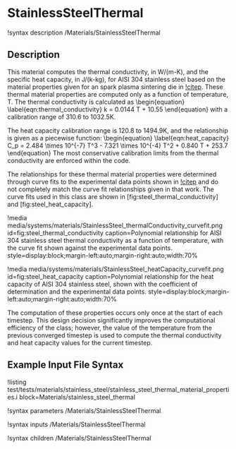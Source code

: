 # StainlessSteelThermal

!syntax description /Materials/StainlessSteelThermal

## Description

This material computes the thermal conductivity, in W/(m-K), and the specific
heat capacity, in J/(k-kg), for AISI 304 stainless steel based on the material
properties given for an spark plasma sintering die in [!citep](cincotti2007sps).
These thermal material properties are computed only as a function of
temperature, T. The thermal conductivity is calculated as
\begin{equation}
  \label{eqn:thermal_conductivity}
  k = 0.0144 T + 10.55
\end{equation}
with a calibration range of 310.6 to 1032.5K.

The heat capacity calibration range is 120.8 to 1494.9K, and the relationship is
given as a piecewise function:
\begin{equation}
  \label{eqn:heat_capacity}
  C_p = 2.484 \times 10^{-7} T^3 - 7.321 \times 10^{-4} T^2 + 0.840 T + 253.7
\end{equation}
The most conservative calibration limits from the thermal conductivity are
enforced within the code.

The relationships for these thermal material properties were determined through
curve fits to the experimental data points shown in [!citep](cincotti2007sps)
and do not completely match the curve fit relationships given in that work. The
curve fits used in this class are shown in [fig:steel_thermal_conductivity] and [fig:steel_heat_capacity].

!media media/systems/materials/StainlessSteel_thermalConductivity_curvefit.png
    id=fig:steel_thermal_conductivity
    caption=Polynomial relationship for AISI 304 stainless steel thermal conductivity as a function of temperature, with the curve fit shown against the experimental data points.
    style=display:block;margin-left:auto;margin-right:auto;width:70%

!media media/systems/materials/StainlessSteel_heatCapacity_curvefit.png
    id=fig:steel_heat_capacity
    caption=Polynomial relationship for the heat capacity of AISI 304 stainless steel, shown with the coefficient of determination and the experimental data points.
    style=display:block;margin-left:auto;margin-right:auto;width:70%


The computation of these properties occurs only once at the start of each
timestep. This design decision significantly improves the computational
efficiency of the class; however, the value of the temperature from the previous
converged timestep is used to compute the thermal conductivity and heat capacity
values for the current timestep.

## Example Input File Syntax

!listing test/tests/materials/stainless_steel/stainless_steel_thermal_material_properties.i block=Materials/stainless_steel_thermal


!syntax parameters /Materials/StainlessSteelThermal

!syntax inputs /Materials/StainlessSteelThermal

!syntax children /Materials/StainlessSteelThermal
